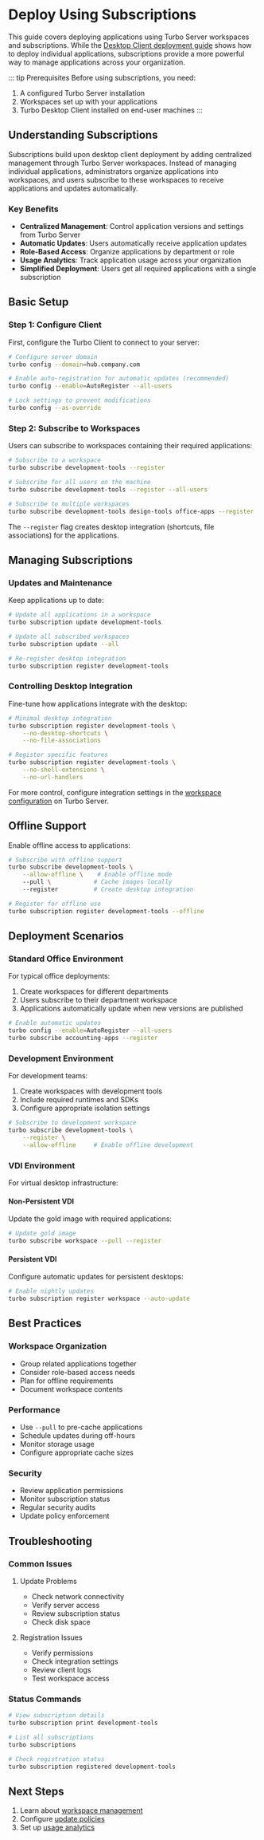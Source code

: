 # Deploy Using Subscriptions

This guide covers deploying applications using Turbo Server workspaces and subscriptions. While the [Desktop Client deployment guide](/guides/deploy-using-desktop-client.md) shows how to deploy individual applications, subscriptions provide a more powerful way to manage applications across your organization.

::: tip Prerequisites
Before using subscriptions, you need:
1. A configured Turbo Server installation
2. Workspaces set up with your applications
3. Turbo Desktop Client installed on end-user machines
:::

## Understanding Subscriptions

Subscriptions build upon desktop client deployment by adding centralized management through Turbo Server workspaces. Instead of managing individual applications, administrators organize applications into workspaces, and users subscribe to these workspaces to receive applications and updates automatically.

### Key Benefits

- **Centralized Management**: Control application versions and settings from Turbo Server
- **Automatic Updates**: Users automatically receive application updates
- **Role-Based Access**: Organize applications by department or role
- **Usage Analytics**: Track application usage across your organization
- **Simplified Deployment**: Users get all required applications with a single subscription

## Basic Setup

### Step 1: Configure Client

First, configure the Turbo Client to connect to your server:

```bash
# Configure server domain
turbo config --domain=hub.company.com

# Enable auto-registration for automatic updates (recommended)
turbo config --enable=AutoRegister --all-users

# Lock settings to prevent modifications
turbo config --as-override
```

### Step 2: Subscribe to Workspaces

Users can subscribe to workspaces containing their required applications:

```bash
# Subscribe to a workspace
turbo subscribe development-tools --register

# Subscribe for all users on the machine
turbo subscribe development-tools --register --all-users

# Subscribe to multiple workspaces
turbo subscribe development-tools design-tools office-apps --register
```

The `--register` flag creates desktop integration (shortcuts, file associations) for the applications.

## Managing Subscriptions

### Updates and Maintenance

Keep applications up to date:

```bash
# Update all applications in a workspace
turbo subscription update development-tools

# Update all subscribed workspaces
turbo subscription update --all

# Re-register desktop integration
turbo subscription register development-tools
```

### Controlling Desktop Integration

Fine-tune how applications integrate with the desktop:

```bash
# Minimal desktop integration
turbo subscription register development-tools \
    --no-desktop-shortcuts \
    --no-file-associations

# Register specific features
turbo subscription register development-tools \
    --no-shell-extensions \
    --no-url-handlers
```

For more control, configure integration settings in the [workspace configuration](/server/administration/workspaces.md#shell-integration) on Turbo Server.

## Offline Support

Enable offline access to applications:

```bash
# Subscribe with offline support
turbo subscribe development-tools \
    --allow-offline \    # Enable offline mode
    --pull \            # Cache images locally
    --register          # Create desktop integration

# Register for offline use
turbo subscription register development-tools --offline
```

## Deployment Scenarios

### Standard Office Environment

For typical office deployments:
1. Create workspaces for different departments
2. Users subscribe to their department workspace
3. Applications automatically update when new versions are published

```bash
# Enable automatic updates
turbo config --enable=AutoRegister --all-users
turbo subscribe accounting-apps --register
```

### Development Environment

For development teams:
1. Create workspaces with development tools
2. Include required runtimes and SDKs
3. Configure appropriate isolation settings

```bash
# Subscribe to development workspace
turbo subscribe development-tools \
    --register \
    --allow-offline     # Enable offline development
```

### VDI Environment

For virtual desktop infrastructure:

#### Non-Persistent VDI
Update the gold image with required applications:
```bash
# Update gold image
turbo subscribe workspace --pull --register
```

#### Persistent VDI
Configure automatic updates for persistent desktops:
```bash
# Enable nightly updates
turbo subscription register workspace --auto-update
```

## Best Practices

### Workspace Organization
- Group related applications together
- Consider role-based access needs
- Plan for offline requirements
- Document workspace contents

### Performance
- Use `--pull` to pre-cache applications
- Schedule updates during off-hours
- Monitor storage usage
- Configure appropriate cache sizes

### Security
- Review application permissions
- Monitor subscription status
- Regular security audits
- Update policy enforcement

## Troubleshooting

### Common Issues

1. Update Problems
   - Check network connectivity
   - Verify server access
   - Review subscription status
   - Check disk space

2. Registration Issues
   - Verify permissions
   - Check integration settings
   - Review client logs
   - Test workspace access

### Status Commands

```bash
# View subscription details
turbo subscription print development-tools

# List all subscriptions
turbo subscriptions

# Check registration status
turbo subscription registered development-tools
```

## Next Steps

1. Learn about [workspace management](/server/administration/workspaces.md)
2. Configure [update policies](/server/administration/general.md#updates)
3. Set up [usage analytics](/server/administration/reports.md)
